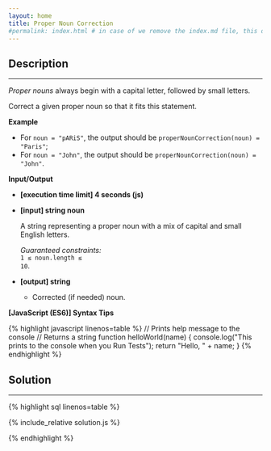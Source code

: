 ```yaml
---
layout: home
title: Proper Noun Correction
#permalink: index.html # in case of we remove the index.md file, this doc will be the index page
---
```


<div class="row">
<div class="columnStmt" markdown="1">

## Description

---

_Proper nouns_ always begin with a capital letter, followed by small letters.

Correct a given proper noun so that it fits this statement.

**Example**

- For <code>noun = "pARiS"</code>, the output should be
  <code>properNounCorrection(noun) = "Paris"</code>;
- For <code>noun = "John"</code>, the output should be
  <code>properNounCorrection(noun) = "John"</code>.

**Input/Output**

- **[execution time limit] 4 seconds (js)**

- **[input] string noun**

  A string representing a proper noun with a mix of capital and small English letters.<br>

  _Guaranteed constraints:_<br>
  <code>1 ≤ noun.length ≤ 10</code>.

- **[output] string**
  - Corrected (if needed) noun.

**[JavaScript (ES6)] Syntax Tips**

{% highlight javascript linenos=table %}
// Prints help message to the console
// Returns a string
function helloWorld(name) {
console.log("This prints to the console when you Run Tests");
return "Hello, " + name;
}
{% endhighlight %}

</div>
<div class="columnSol" markdown="1">

## Solution

---

{% highlight sql linenos=table %}

{% include_relative solution.js %}

{% endhighlight %}

</div>
</div>
